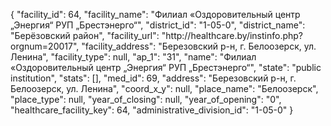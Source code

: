 {
    "facility_id": 64,
    "facility_name": "Филиал «Оздоровительный центр „Энергия“ РУП „Брестэнерго“",
    "district_id": "1-05-0",
    "district_name": "Берёзовский район",
    "facility_url": "http:\/\/healthcare.by\/instinfo.php?orgnum=20017",
    "facility_address": "Березовский р-н, г. Белоозерск, ул. Ленина",
    "facility_type": null,
    "ap_1": "31",
    "name": "Филиал «Оздоровительный центр „Энергия“ РУП „Брестэнерго“",
    "state": "public institution",
    "stats": [],
    "med_id": 69,
    "address": "Березовский р-н, г. Белоозерск, ул. Ленина",
    "coord_x_y": null,
    "place_name": "Белоозерск",
    "place_type": null,
    "year_of_closing": null,
    "year_of_opening": "0",
    "healthcare_facility_key": 64,
    "administrative_division_id": "1-05-0"
}